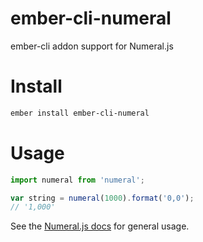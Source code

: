 ember-cli-numeral
=================

ember-cli addon support for Numeral.js


# Install

```bash
ember install ember-cli-numeral
```

# Usage

```javascript
import numeral from 'numeral';

var string = numeral(1000).format('0,0');
// '1,000'
```

See the [Numeral.js docs](http://numeraljs.com/) for general usage.